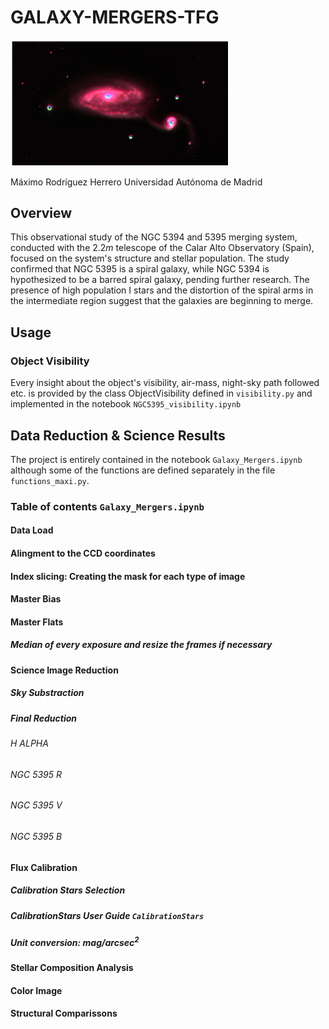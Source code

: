 # GALAXY-MERGERS-TFG

<img src="IMAGES/NGC_RGB_1.png?raw=true" alt="drawing" width="350"/>

Máximo Rodríguez Herrero 
Universidad Autónoma de Madrid

## Overview

This observational study of the NGC 5394 and 5395 merging system, conducted with the $2.2m$ telescope of the Calar Alto Observatory (Spain), focused on the system's structure and stellar population. The study confirmed that NGC 5395 is a spiral galaxy, while NGC 5394 is hypothesized to be a barred spiral galaxy, pending further research. The presence of high population I stars and the distortion of the spiral arms in the intermediate region suggest that the galaxies are beginning to merge.

## Usage

### Object Visibility

Every insight about the object's visibility, air-mass, night-sky path followed etc. is provided by the class ObjectVisibility defined in `visibility.py` and implemented in the notebook `NGC5395_visibility.ipynb`

## Data Reduction & Science Results

The project is entirely contained in the notebook `Galaxy_Mergers.ipynb` although some of the functions are defined separately in the file `functions_maxi.py`.

### Table of contents `Galaxy_Mergers.ipynb` 

#### Data Load
#### Alingment to the CCD coordinates
#### Index slicing: Creating the mask for each type of image
#### Master Bias
#### Master Flats
##### Median of every exposure and resize the frames if necessary
#### Science Image Reduction
##### Sky Substraction
##### Final Reduction
###### H ALPHA
###### NGC 5395 R
###### NGC 5395 V
###### NGC 5395 B
#### Flux Calibration
##### Calibration Stars Selection
##### CalibrationStars User Guide `CalibrationStars`
##### Unit conversion: $mag/arcsec^2$
#### Stellar Composition Analysis
#### Color Image
#### Structural Comparissons




